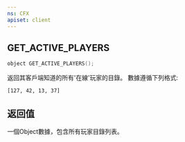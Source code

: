 ```yaml
---
ns: CFX
apiset: client
---
```

## GET_ACTIVE_PLAYERS

```c
object GET_ACTIVE_PLAYERS();
```

返回其客戶端知道的所有'在線'玩家的目錄。
數據遵循下列格式:
```
[127, 42, 13, 37]
```

## 返回值
一個Object數據，包含所有玩家目錄列表。
